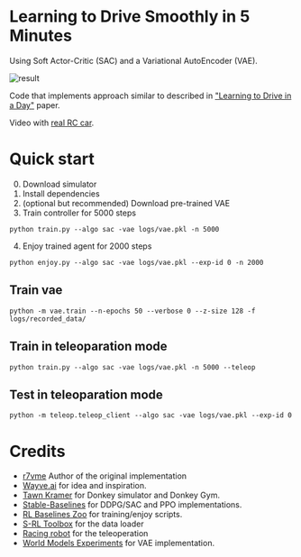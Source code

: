 # Learning to Drive Smoothly in 5 Minutes

Using Soft Actor-Critic (SAC) and a Variational AutoEncoder (VAE).


![result](content/smooth.gif)


Code that implements approach similar to described in ["Learning to Drive in a Day"](https://arxiv.org/pdf/1807.00412.pdf) paper.


Video with [real RC car](https://www.youtube.com/watch?v=6JUjDw9tfD4).


# Quick start

0. Download simulator
1. Install dependencies
2. (optional but recommended) Download pre-trained VAE
3. Train controller for 5000 steps

```
python train.py --algo sac -vae logs/vae.pkl -n 5000
```

4. Enjoy trained agent for 2000 steps

```
python enjoy.py --algo sac -vae logs/vae.pkl --exp-id 0 -n 2000
```

## Train vae

```
python -m vae.train --n-epochs 50 --verbose 0 --z-size 128 -f logs/recorded_data/
```

## Train in teleoparation mode

```
python train.py --algo sac -vae logs/vae.pkl -n 5000 --teleop
```

## Test in teleoparation mode

```
python -m teleop.teleop_client --algo sac -vae logs/vae.pkl --exp-id 0
```

# Credits

- [r7vme](https://github.com/r7vme/learning-to-drive-in-a-day) Author of the original implementation
- [Wayve.ai](https://wayve.ai) for idea and inspiration.
- [Tawn Kramer](https://github.com/tawnkramer) for Donkey simulator and Donkey Gym.
- [Stable-Baselines](https://github.com/hill-a/stable-baselines) for DDPG/SAC and PPO implementations.
- [RL Baselines Zoo](https://github.com/araffin/rl-baselines-zoo) for training/enjoy scripts.
- [S-RL Toolbox](https://github.com/araffin/robotics-rl-srl) for the data loader
- [Racing robot](https://github.com/sergionr2/RacingRobot) for the teleoperation
- [World Models Experiments](https://github.com/hardmaru/WorldModelsExperiments) for VAE implementation.
